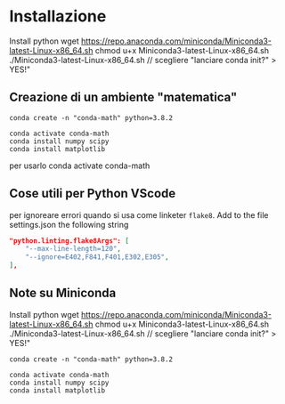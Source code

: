 # Installazione
Install python
    wget https://repo.anaconda.com/miniconda/Miniconda3-latest-Linux-x86_64.sh
    chmod u+x Miniconda3-latest-Linux-x86_64.sh
    ./Miniconda3-latest-Linux-x86_64.sh 
    // scegliere "lanciare conda init?" > YES!"


## Creazione di un ambiente "matematica"
    conda create -n "conda-math" python=3.8.2

    conda activate conda-math
    conda install numpy scipy
    conda install matplotlib
    
per usarlo
    conda activate conda-math


## Cose utili per Python VScode

per ignoreare errori quando si usa come linketer `flake8`.
Add to the file settings.json the following string

```json
"python.linting.flake8Args": [
    "--max-line-length=120",
    "--ignore=E402,F841,F401,E302,E305",
],
```

## Note su Miniconda
Install python
    wget https://repo.anaconda.com/miniconda/Miniconda3-latest-Linux-x86_64.sh
    chmod u+x Miniconda3-latest-Linux-x86_64.sh
    ./Miniconda3-latest-Linux-x86_64.sh 
    // scegliere "lanciare conda init?" > YES!"

    conda create -n "conda-math" python=3.8.2

    conda activate conda-math
    conda install numpy scipy
    conda install matplotlib